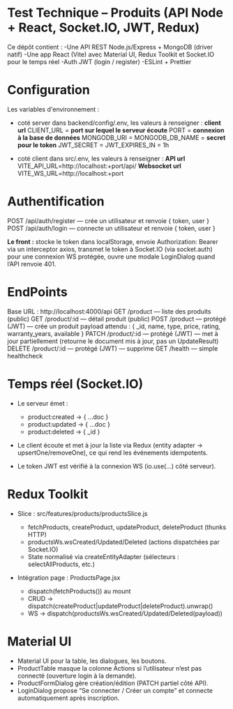 # Test Technique – Produits (API Node + React, Socket.IO, JWT, Redux)

Ce dépôt contient :
-Une API REST Node.js/Express + MongoDB (driver natif)
-Une app React (Vite) avec Material UI, Redux Toolkit et Socket.IO pour le temps réel
-Auth JWT (login / register)
-ESLint + Prettier

# Configuration
Les variables d'environnement :
 - coté server dans backend/config/.env, les valeurs à renseigner :
 **client url**
CLIENT_URL = 
**port sur lequel le serveur écoute**
PORT = 
**connexion à la base de données**
MONGODB_URI = 
MONGODB_DB_NAME =
**secret pour le token**
JWT_SECRET = 
JWT_EXPIRES_IN = 1h

 - coté client dans src/.env, les valeurs à renseigner :
**API url** 
VITE_API_URL=http://localhost:+port/api/
**Websocket url** 
VITE_WS_URL=http://localhost:+port
# Authentification
POST /api/auth/register — crée un utilisateur et renvoie { token, user }
POST /api/auth/login — connecte un utilisateur et renvoie { token, user }

**Le front :**
stocke le token dans localStorage,
envoie Authorization: Bearer <token> via un interceptor axios,
transmet le token à Socket.IO (via socket.auth) pour une connexion WS protégée,
ouvre une modale LoginDialog quand l’API renvoie 401.

# EndPoints
Base URL : http://localhost:4000/api
GET /product — liste des produits (public)
GET /product/:id — détail produit (public)
POST /product — protégé (JWT) — crée un produit
payload attendu : { _id, name, type, price, rating, warranty_years, available }
PATCH /product/:id — protégé (JWT) — met à jour partiellement
(retourne le document mis à jour, pas un UpdateResult)
DELETE /product/:id — protégé (JWT) — supprime
GET /health — simple healthcheck

# Temps réel (Socket.IO)
 - Le serveur émet :
    - product:created → { ...doc }
    - product:updated → { ...doc }
    - product:deleted → { _id }

 - Le client écoute et met à jour la liste via Redux (entity adapter → upsertOne/removeOne), ce qui rend les événements idempotents.

 - Le token JWT est vérifié à la connexion WS (io.use(...) côté serveur).

# Redux Toolkit
 - Slice : src/features/products/productsSlice.js
    - fetchProducts, createProduct, updateProduct, deleteProduct (thunks HTTP)
    - productsWs.wsCreated/Updated/Deleted (actions dispatchées par Socket.IO)
    - State normalisé via createEntityAdapter (sélecteurs : selectAllProducts, etc.)

 - Intégration page : ProductsPage.jsx
    - dispatch(fetchProducts()) au mount
    - CRUD → dispatch(createProduct|updateProduct|deleteProduct).unwrap()
    - WS → dispatch(productsWs.wsCreated/Updated/Deleted(payload))

# Material UI
 - Material UI pour la table, les dialogues, les boutons.
 - ProductTable masque la colonne Actions si l’utilisateur n’est pas connecté (ouverture login à la demande).
 - ProductFormDialog gère création/édition (PATCH partiel côté API).
 - LoginDialog propose “Se connecter / Créer un compte” et connecte automatiquement après inscription.
